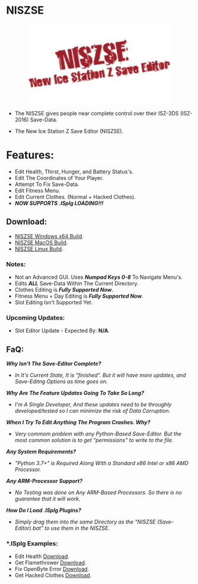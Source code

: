 # NISZSE

<p align="center">
    <img width="384" height="216" src="https://github.com/Cracko298/NISZSE/blob/main/saved_output.png" alt="NISZSE (New ISZ Save-Editor).">
</p>

- The NISZSE gives people near complete control over their ISZ-3DS (ISZ-2016) Save-Data.


- The New Ice Station Z Save Editor (NISZSE).

# Features:
- Edit Health, Thirst, Hunger, and Battery Status's.
- Edit The Coordinates of Your Player.
- Attempt To Fix Save-Data.
- Edit Fitness Menu.
- Edit Current Clothes. (Normal + Hacked Clothes).
- ***NOW SUPPORTS .ISplg LOADING!!!***

## Download:
- [NISZSE Windows x64 Build](https://github.com/Cracko298/NISZSE/blob/main/NISZSE%20(Windows).zip?raw=true).
- [NISZSE MacOS Build](https://github.com/Cracko298/NISZSE/blob/main/NISZSE%20(MacOS,%20Linux).zip?raw=true).
- [NISZSE Linux Build](https://github.com/Cracko298/NISZSE/blob/main/NISZSE%20(MacOS,%20Linux).zip?raw=true).

### Notes:
- Not an Advanced GUI. Uses ***Numpad Keys 0-8*** To Navigate Menu's.
- Edits ***ALL*** Save-Data Within The Current Directory.
- Clothes Editing is ***Fully Supported Now***.
- Fitness Menu + Day Editing is ***Fully Supported Now***.
- Slot Editing Isn't Supported Yet.

### Upcoming Updates:
- Slot Editor Update - Expected By: **N/A**.

## FaQ:
***Why Isn't The Save-Editor Complete?***

- *In It's Current State, It is "finished". But it will have more updates, and Save-Editng Options as time goes on.*

***Why Are The Feature Updates Going To Take So Long?***

- *I'm A Single Developer, And these updates need to be throughly developed/tested so I can minimize the risk of Data Corruption.*

***When I Try To Edit Anything The Program Crashes. Why?***

- *Very commom problem with any Python-Based Save-Editor. But the most common solution is to get "permissions" to write to the file.*

***Any System Requirements?***

- *"Python 3.7+" is Required Along With a Standard x86 Intel or x86 AMD Processor.*

***Any ARM-Processor Support?***

- *No Testing was done on Any ARM-Based Processors. So there is no guarantee that it will work.*

***How Do I Load .ISplg Plugins?***

- *Simply drag them into the same Directory as the "NISZSE (Save-Editor).bat" to use them in the NISZSE.*

### *.ISplg Examples:
- Edit Health [Download](https://github.com/Cracko298/ISplg-Compiler/releases/download/v1.1/health.ISplg).
- Get Flamethrower [Download](https://github.com/Cracko298/ISplg-Compiler/releases/download/v1.1/flame.ISplg).
- Fix OpenByte Error [Download](https://github.com/Cracko298/ISplg-Compiler/releases/download/v1.1/error.ISplg).
- Get Hacked Clothes [Download](https://github.com/Cracko298/ISplg-Compiler/releases/download/v1.1/clothes.ISplg).
